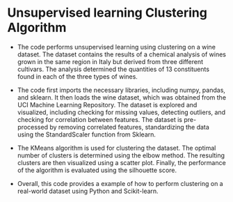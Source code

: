 # Unsupervised learning Clustering Algorithm

* The code performs unsupervised learning using clustering on a wine dataset. The dataset contains the results of a chemical analysis of wines grown in the same region in Italy but derived from three different cultivars. The analysis determined the quantities of 13 constituents found in each of the three types of wines.

* The code first imports the necessary libraries, including numpy, pandas, and sklearn. It then loads the wine dataset, which was obtained from the UCI Machine Learning Repository. The dataset is explored and visualized, including checking for missing values, detecting outliers, and checking for correlation between features. The dataset is pre-processed by removing correlated features, standardizing the data using the StandardScaler function from Sklearn.

* The KMeans algorithm is used for clustering the dataset. The optimal number of clusters is determined using the elbow method. The resulting clusters are then visualized using a scatter plot. Finally, the performance of the algorithm is evaluated using the silhouette score.

* Overall, this code provides a example of how to perform clustering on a real-world dataset using Python and Scikit-learn.

